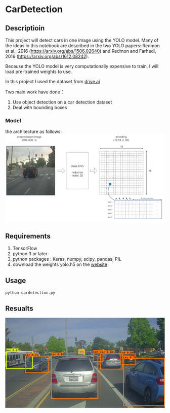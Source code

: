 # CarDetection

## Descriptioin
This project will detect cars in one image using the YOLO model. 
Many of the ideas in this notebook are described in the two YOLO papers: Redmon et al., 2016 (https://arxiv.org/abs/1506.02640) and Redmon and Farhadi, 2016 (https://arxiv.org/abs/1612.08242).

Because the YOLO model is very computationally expensive to train, I will load pre-trained weights to use.

In this project I used the dataset from [drive.ai](https://www.drive.ai/)

Two main work have done：

1. Use object detection on a car detection dataset
2. Deal with bounding boxes

### Model
the architecture as follows:
![image](https://github.com/qwer10/CarDetection/blob/master/nb_images/architecture.png)


## Requirements
1. TensorFlow 
2. python 3 or later
3. python packages : Keras, numpy, scipy, pandas, PIL
4. download the weights yolo.h5 on the [website](https://pjreddie.com/darknet/yolo/)


## Usage
```
python cardetection.py
```
## Resualts
![image](https://github.com/qwer10/CarDetection/blob/master/out/test.jpg)
